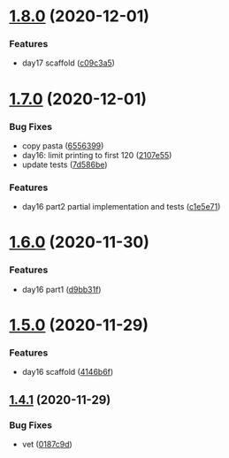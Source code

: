 # [1.8.0](https://github.com/dds/aoc2019/compare/v1.7.0...v1.8.0) (2020-12-01)


### Features

* day17 scaffold ([c09c3a5](https://github.com/dds/aoc2019/commit/c09c3a5d746ea0a2dff2d513082f33054f9afd97))



# [1.7.0](https://github.com/dds/aoc2019/compare/v1.6.0...v1.7.0) (2020-12-01)


### Bug Fixes

* copy pasta ([6556399](https://github.com/dds/aoc2019/commit/6556399c176c77ddff23a0c6af80be2a4263e0ca))
* day16: limit printing to first 120 ([2107e55](https://github.com/dds/aoc2019/commit/2107e55786477160a3b7b61143da709b55a5a63a))
* update tests ([7d586be](https://github.com/dds/aoc2019/commit/7d586be37548128bfe6e3abe98732e424b4db524))


### Features

* day16 part2 partial implementation and tests ([c1e5e71](https://github.com/dds/aoc2019/commit/c1e5e71b86e438c653889eaea127f9032946268f))



# [1.6.0](https://github.com/dds/aoc2019/compare/v1.5.0...v1.6.0) (2020-11-30)


### Features

* day16 part1 ([d9bb31f](https://github.com/dds/aoc2019/commit/d9bb31f5e544bef9acf7d65a0114521fa99c26e8))



# [1.5.0](https://github.com/dds/aoc2019/compare/v1.4.1...v1.5.0) (2020-11-29)


### Features

* day16 scaffold ([4146b6f](https://github.com/dds/aoc2019/commit/4146b6ff0c7f062b4208cbc79516bd1893549f70))



## [1.4.1](https://github.com/dds/aoc2019/compare/v1.4.0...v1.4.1) (2020-11-29)


### Bug Fixes

* vet ([0187c9d](https://github.com/dds/aoc2019/commit/0187c9d63b261c4d91e56a355bc7a02dde24db6e))



